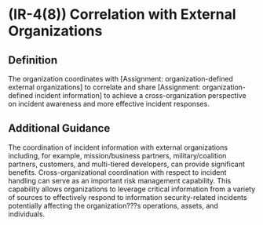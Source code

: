 
# (IR-4(8)) Correlation with External Organizations

## Definition

The organization coordinates with [Assignment: organization-defined external organizations] to correlate and share [Assignment: organization-defined incident information] to achieve a cross-organization perspective on incident awareness and more effective incident responses.

## Additional Guidance

The coordination of incident information with external organizations including, for example, mission/business partners, military/coalition partners, customers, and multi-tiered developers, can provide significant benefits. Cross-organizational coordination with respect to incident handling can serve as an important risk management capability. This capability allows organizations to leverage critical information from a variety of sources to effectively respond to information security-related incidents potentially affecting the organization???s operations, assets, and individuals.
